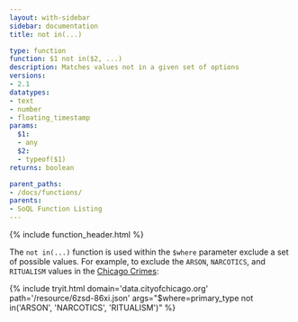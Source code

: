 ```yaml
---
layout: with-sidebar
sidebar: documentation
title: not in(...)

type: function
function: $1 not in($2, ...)
description: Matches values not in a given set of options
versions:
- 2.1
datatypes:
- text 
- number
- floating_timestamp
params:
  $1:
  - any
  $2:
  - typeof($1)
returns: boolean

parent_paths: 
- /docs/functions/
parents: 
- SoQL Function Listing 
---
```


{% include function_header.html %}

The `not in(...)` function is used within the `$where` parameter exclude a set of possible values. For example, to exclude the `ARSON`, `NARCOTICS`, and `RITUALISM` values in the [Chicago Crimes](http://data.cityofchicago.org/d/6zsd-86xi):

{% include tryit.html domain='data.cityofchicago.org' path='/resource/6zsd-86xi.json' args="$where=primary_type not in('ARSON', 'NARCOTICS', 'RITUALISM')" %}
